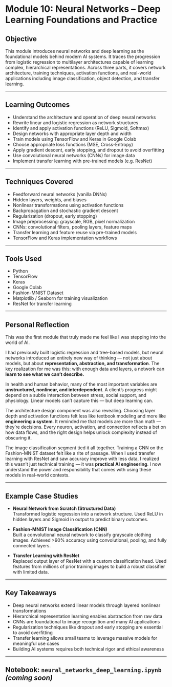 # Module 10: Neural Networks – Deep Learning Foundations and Practice

## Objective  
This module introduces neural networks and deep learning as the foundational models behind modern AI systems. It traces the progression from logistic regression to multilayer architectures capable of learning complex, hierarchical representations. Across three parts, it covers network architecture, training techniques, activation functions, and real-world applications including image classification, object detection, and transfer learning.

---

## Learning Outcomes  
- Understand the architecture and operation of deep neural networks  
- Rewrite linear and logistic regression as network structures  
- Identify and apply activation functions (ReLU, Sigmoid, Softmax)  
- Design networks with appropriate layer depth and width  
- Train models using TensorFlow and Keras in Google Colab  
- Choose appropriate loss functions (MSE, Cross-Entropy)  
- Apply gradient descent, early stopping, and dropout to avoid overfitting  
- Use convolutional neural networks (CNNs) for image data  
- Implement transfer learning with pre-trained models (e.g. ResNet)

---

## Techniques Covered  
- Feedforward neural networks (vanilla DNNs)  
- Hidden layers, weights, and biases  
- Nonlinear transformations using activation functions  
- Backpropagation and stochastic gradient descent  
- Regularization (dropout, early stopping)  
- Image preprocessing: grayscale, RGB, pixel normalization  
- CNNs: convolutional filters, pooling layers, feature maps  
- Transfer learning and feature reuse via pre-trained models  
- TensorFlow and Keras implementation workflows

---

## Tools Used  
- Python  
- TensorFlow  
- Keras  
- Google Colab  
- Fashion-MNIST Dataset  
- Matplotlib / Seaborn for training visualization  
- ResNet for transfer learning

---

## Personal Reflection

This was the first module that truly made me feel like I was stepping into the world of AI.

I had previously built logistic regression and tree-based models, but neural networks introduced an entirely new way of thinking — not just about models, but about **representation, abstraction, and transformation**. The key realization for me was this: with enough data and layers, a network can **learn to see what we can’t describe.**

In health and human behavior, many of the most important variables are **unstructured, nonlinear, and interdependent**. A client’s progress might depend on a subtle interaction between stress, social support, and physiology. Linear models can’t capture this — but deep learning can.

The architecture design component was also revealing. Choosing layer depth and activation functions felt less like textbook modeling and more like **engineering a system**. It reminded me that models are more than math — they’re decisions. Every neuron, activation, and connection reflects a bet on how data flows, and the right design helps unlock complexity instead of obscuring it.

The image classification segment tied it all together. Training a CNN on the Fashion-MNIST dataset felt like a rite of passage. When I used transfer learning with ResNet and saw accuracy improve with less data, I realized this wasn’t just technical training — it was **practical AI engineering**. I now understand the power and responsibility that comes with using these models in real-world contexts.

---

## Example Case Studies  
- **Neural Network from Scratch (Structured Data)**  
  Transformed logistic regression into a network structure. Used ReLU in hidden layers and Sigmoid in output to predict binary outcomes.

- **Fashion-MNIST Image Classification (CNN)**  
  Built a convolutional neural network to classify grayscale clothing images. Achieved >90% accuracy using convolutional, pooling, and fully connected layers.

- **Transfer Learning with ResNet**  
  Replaced output layer of ResNet with a custom classification head. Used features from millions of prior training images to build a robust classifier with limited data.

---

## Key Takeaways  
- Deep neural networks extend linear models through layered nonlinear transformations  
- Hierarchical representation learning enables abstraction from raw data  
- CNNs are foundational to image recognition and many AI applications  
- Regularization techniques like dropout and early stopping are essential to avoid overfitting  
- Transfer learning allows small teams to leverage massive models for meaningful use cases  
- Building AI systems requires both technical rigor and ethical awareness

---

## Notebook: `neural_networks_deep_learning.ipynb` *(coming soon)*

